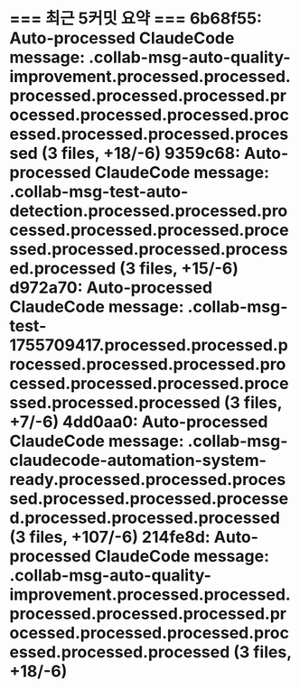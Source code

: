 === 최근 5커밋 요약 ===
6b68f55: Auto-processed ClaudeCode message: .collab-msg-auto-quality-improvement.processed.processed.processed.processed.processed.processed.processed.processed.processed.processed.processed.processed (3 files, +18/-6)
9359c68: Auto-processed ClaudeCode message: .collab-msg-test-auto-detection.processed.processed.processed.processed.processed.processed.processed.processed.processed.processed (3 files, +15/-6)
d972a70: Auto-processed ClaudeCode message: .collab-msg-test-1755709417.processed.processed.processed.processed.processed.processed.processed.processed.processed.processed.processed (3 files, +7/-6)
4dd0aa0: Auto-processed ClaudeCode message: .collab-msg-claudecode-automation-system-ready.processed.processed.processed.processed.processed.processed.processed.processed.processed (3 files, +107/-6)
214fe8d: Auto-processed ClaudeCode message: .collab-msg-auto-quality-improvement.processed.processed.processed.processed.processed.processed.processed.processed.processed.processed.processed (3 files, +18/-6)
=======================
